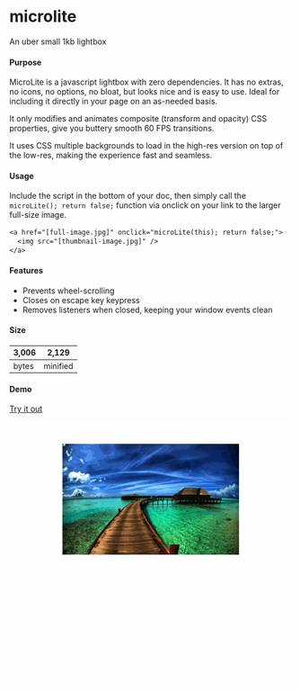 # microlite
An uber small 1kb lightbox

#### Purpose

MicroLite is a javascript lightbox with zero dependencies. It has no extras, no icons, no options, no bloat, but looks nice and is easy to use. Ideal for including it directly in your page on an as-needed basis.

It only modifies and animates composite (transform and opacity) CSS properties, give you buttery smooth 60 FPS transitions.

It uses CSS multiple backgrounds to load in the high-res version on top of the low-res, making the experience fast and seamless.


#### Usage

Include the script in the bottom of your doc, then simply call the `microLite(); return false;` function via onclick on your link to the larger full-size image.

```
<a href="[full-image.jpg]" onclick="microLite(this); return false;">
  <img src="[thumbnail-image.jpg]" />
</a>
```

#### Features

- Prevents wheel-scrolling
- Closes on escape key keypress
- Removes listeners when closed, keeping your window events clean

#### Size

3,006 | 2,129
---|---
bytes | minified


#### Demo

[Try it out](http://output.jsbin.com/vopoba/)

![MicroLite demo](demo.gif "MicroLite")
